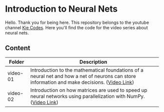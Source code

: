 # Introduction to Neural Nets

Hello. Thank you for being here. This repository belongs to the youtube channel [Kie Codes](https://www.youtube.com/kiecodes).
Here you'll find the code for the video series about neural nets.

## Content

|Folder| Description |
|--|--|
| video-01 | Introduction to the mathematical foundations of a neural net and how a net of neurons can store information and make decisions. ([Video Link](https://www.youtube.com/watch?v=51EoNgwoaTo))  |
| video-02 | Introduction on how matrices are used to speed up neural networks using parallelization with NumPy. ([Video Link](https://www.youtube.com/watch?v=P8Xrj70qtyo))  |
